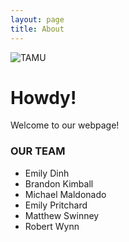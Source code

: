 ```yaml
---
layout: page
title: About
---
```

![TAMU](https://i.pinimg.com/originals/98/be/7a/98be7a82914083e165e67fe3f80b4665.png)
# **Howdy!**

Welcome to our webpage! 

### **OUR TEAM**
* Emily Dinh
* Brandon Kimball
* Michael Maldonado
* Emily Pritchard
* Matthew Swinney
* Robert Wynn


